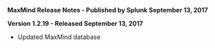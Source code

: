 **MaxMind Release Notes - Published by Splunk September 13, 2017**

**Version 1.2.19 - Released September 13, 2017**

- Updated MaxMind database
